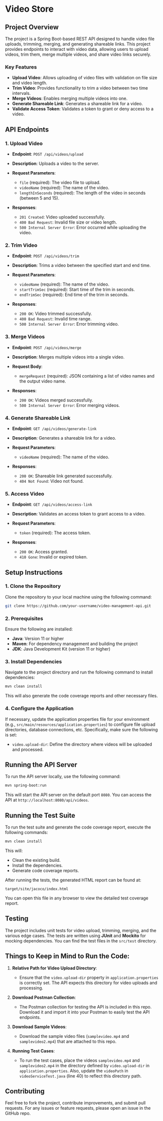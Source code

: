 

# Video Store

## Project Overview

The project is a Spring Boot-based REST API designed to handle video file uploads, trimming, merging, and generating shareable links. This project provides endpoints to interact with video data, allowing users to upload videos, trim them, merge multiple videos, and share video links securely.

### Key Features

- **Upload Video**: Allows uploading of video files with validation on file size and video length.
- **Trim Video**: Provides functionality to trim a video between two time intervals.
- **Merge Videos**: Enables merging multiple videos into one.
- **Generate Shareable Link**: Generates a shareable link for a video.
- **Validate Access Token**: Validates a token to grant or deny access to a video.

## API Endpoints

### 1. Upload Video

- **Endpoint**: `POST /api/videos/upload`
- **Description**: Uploads a video to the server.
- **Request Parameters**:
  - `file` (required): The video file to upload.
  - `videoName` (required): The name of the video.
  - `lengthInSeconds` (required): The length of the video in seconds (between 5 and 15).
  
- **Responses**:
  - `201 Created`: Video uploaded successfully.
  - `400 Bad Request`: Invalid file size or video length.
  - `500 Internal Server Error`: Error occurred while uploading the video.

### 2. Trim Video

- **Endpoint**: `POST /api/videos/trim`
- **Description**: Trims a video between the specified start and end time.
- **Request Parameters**:
  - `videoName` (required): The name of the video.
  - `startTrimSec` (required): Start time of the trim in seconds.
  - `endTrimSec` (required): End time of the trim in seconds.
  
- **Responses**:
  - `200 OK`: Video trimmed successfully.
  - `400 Bad Request`: Invalid time range.
  - `500 Internal Server Error`: Error trimming video.

### 3. Merge Videos

- **Endpoint**: `POST /api/videos/merge`
- **Description**: Merges multiple videos into a single video.
- **Request Body**:
  - `mergeRequest` (required): JSON containing a list of video names and the output video name.

- **Responses**:
  - `200 OK`: Videos merged successfully.
  - `500 Internal Server Error`: Error merging videos.

### 4. Generate Shareable Link

- **Endpoint**: `GET /api/videos/generate-link`
- **Description**: Generates a shareable link for a video.
- **Request Parameters**:
  - `videoName` (required): The name of the video.
  
- **Responses**:
  - `200 OK`: Shareable link generated successfully.
  - `404 Not Found`: Video not found.

### 5. Access Video

- **Endpoint**: `GET /api/videos/access-link`
- **Description**: Validates an access token to grant access to a video.
- **Request Parameters**:
  - `token` (required): The access token.

- **Responses**:
  - `200 OK`: Access granted.
  - `410 Gone`: Invalid or expired token.

## Setup Instructions

### 1. Clone the Repository

Clone the repository to your local machine using the following command:

```bash
git clone https://github.com/your-username/video-management-api.git
```

### 2. Prerequisites

Ensure the following are installed:

- **Java**: Version 11 or higher
- **Maven**: For dependency management and building the project
- **JDK**: Java Development Kit (version 11 or higher)

### 3. Install Dependencies

Navigate to the project directory and run the following command to install dependencies:

```bash
mvn clean install
```

This will also generate the code coverage reports and other necessary files.

### 4. Configure the Application

If necessary, update the application properties file for your environment (e.g., `src/main/resources/application.properties`) to configure file upload directories, database connections, etc. Specifically, make sure the following is set:

- `video.upload-dir`: Define the directory where videos will be uploaded and processed.

## Running the API Server

To run the API server locally, use the following command:

```bash
mvn spring-boot:run
```

This will start the API server on the default port `8080`. You can access the API at `http://localhost:8080/api/videos`.

## Running the Test Suite

To run the test suite and generate the code coverage report, execute the following commands:

```bash
mvn clean install
```

This will:
- Clean the existing build.
- Install the dependencies.
- Generate code coverage reports.

After running the tests, the generated HTML report can be found at:

```plaintext
target/site/jacoco/index.html
```

You can open this file in any browser to view the detailed test coverage report.

## Testing

The project includes unit tests for video upload, trimming, merging, and the various edge cases. The tests are written using **JUnit** and **Mockito** for mocking dependencies. You can find the test files in the `src/test` directory.

## Things to Keep in Mind to Run the Code:

1. **Relative Path for Video Upload Directory**: 
   - Ensure that the `video.upload-dir` property in `application.properties` is correctly set. The API expects this directory for video uploads and processing.

2. **Download Postman Collection**:
   - The Postman collection for testing the API is included in this repo. Download it and import it into your Postman to easily test the API endpoints.

3. **Download Sample Videos**:
   - Download the sample video files (`samplevideo.mp4` and `samplevideo2.mp4`) that are attached to this repo.

4. **Running Test Cases**:
   - To run the test cases, place the videos `samplevideo.mp4` and `samplevideo2.mp4` in the directory defined by `video.upload-dir` in `application.properties`. Also, update the `videoPath` in `videoServiceTest.java` (line 40) to reflect this directory path.

## Contributing

Feel free to fork the project, contribute improvements, and submit pull requests. For any issues or feature requests, please open an issue in the GitHub repo.

